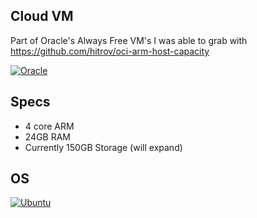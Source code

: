 ## Cloud VM

Part of Oracle's Always Free VM's I was able to grab with https://github.com/hitrov/oci-arm-host-capacity

[![Oracle](https://img.shields.io/badge/-Oracle_Cloud-%23c9d1d9?logo=oracle&logoColor=red)](https://www.oracle.com/cloud/)

## Specs
- 4 core ARM
- 24GB RAM
- Currently 150GB Storage (will expand)

## OS
[![Ubuntu](https://img.shields.io/badge/Ubuntu_22.04-%23c9d1d9?&logo=ubuntu&logoColor=red)](https://releases.ubuntu.com/jammy/)
